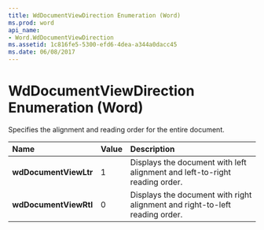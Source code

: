```yaml
---
title: WdDocumentViewDirection Enumeration (Word)
ms.prod: word
api_name:
- Word.WdDocumentViewDirection
ms.assetid: 1c816fe5-5300-efd6-4dea-a344a0dacc45
ms.date: 06/08/2017
---
```



# WdDocumentViewDirection Enumeration (Word)

Specifies the alignment and reading order for the entire document.



|**Name**|**Value**|**Description**|
|:-----|:-----|:-----|
| **wdDocumentViewLtr**|1|Displays the document with left alignment and left-to-right reading order.|
| **wdDocumentViewRtl**|0|Displays the document with right alignment and right-to-left reading order.|

